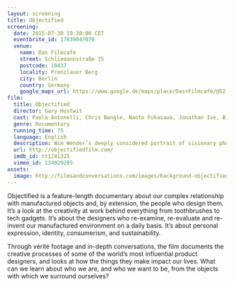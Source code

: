 ```yaml
---
layout: screening
title: Objectified
screening:
  date: 2015-07-30 19:30:00 CET
  eventbrite_id: 17839047070
  venue:
    name: Das Filmcafé
    street: Schliemannstraße 15
    postcode: 10437
    locality: Prenzlauer Berg
    city: Berlin
    country: Germany
    google_maps_url: https://www.google.de/maps/place/Das+Filmcafé/@52.543592,13.41985,17z/data=!4m6!1m3!3m2!1s0x47a84dff985f5863:0x6730066f8aa942d6!2sDas+Filmcafé!3m1!1s0x47a84dff985f5863:0x6730066f8aa942d6
film:
  title: Objectified
  director: Gary Hustwit
  cast: Paola Antonelli, Chris Bangle, Naoto Fukasawa, Jonathan Ive, Bill Moggridge, Marc Newson, Dieter Rams, Karim Rashid
  genre: Documentary
  running_time: 75
  language: English
  description: Wim Wender’s deeply considered portrait of visionary photographer, Sebastião Salgado.
  url: http://objectifiedfilm.com/
  imdb_id: tt1241325
  vimeo_id: 134029285
assets:
  image: http://filmsandconversations.com/images/background-objectified.png
---
```

Objectified is a feature-length documentary about our complex relationship with manufactured objects and, by extension, the people who design them.  It’s a look at the creativity at work behind everything from toothbrushes to tech gadgets.  It’s about the designers who re-examine, re-evaluate and re-invent our manufactured environment on a daily basis.  It’s about personal expression, identity, consumerism, and sustainability.

Through vérité footage and in-depth conversations, the film documents the creative processes of some of the world’s most influential product designers, and looks at how the things they make impact our lives.  What can we learn about who we are, and who we want to be, from the objects with which we surround ourselves?
